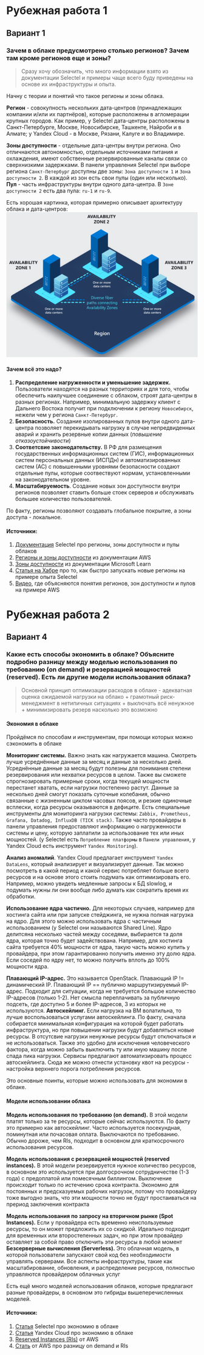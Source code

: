 # Рубежная работа 1
## Вариант 1
### Зачем в облаке предусмотрено столько регионов? Зачем там кроме регионов еще и зоны?

> Сразу хочу обозначить, что много информации взято из документации Selectel и примеры чаще всего буду приведены на основе их инфраструктуры и опыта.

Начну с теории и понятий что такое регионы и зоны облака.

**Регион** - совокупность нескольких дата-центров (принадлежащих компании и/или их партнёров), которые расположены в агломерации крупных городов. Как пример, у Selectel дата-центры расположены в Санкт-Петербурге, Москве, Новосибирске, Ташкенте, Найроби и в Алмате; у Yandex Cloud - в Москве, Рязани, Калуге и во Владимире.

**Зоны доступности** - отдельные дата-центры внутри региона. Оно отличнаются автономностью, отдельным источниками питания и охлаждения, имеют собственные резервированные каналы связи со сверхнизкими задержками. В панели управления Selectel при выборе региона `Санкт-Петербург` доступны две зоны: `Зона доступности 1` и `Зона доступности 2`. В каждой из зон есть свои пулы (один или несколько). **Пул** - часть инфраструктуры внутри одного дата-центра. В `Зоне доступности 2` есть два пула: `ru-1` и `ru-9`.

Есть хорошая картинка, которая примерно описывает архитектуру облака и дата-центров:
![картиночка](img/cloud-regions.png)

#### Зачем всё это надо?

1. **Распределение нагруженности и уменьшение задержек.** Пользователи находятся на разных территориях и для того, чтобы обеспечить наилучшее соединение с облаком, строят дата-центры в разных регионах. Например, минимальную задержку клиент с Дальнего Востока получит при подключении к региону `Новосибирск`, нежели чем у региона `Санкт-Петербург`.
2. **Безопасность.** Создание изолированных пулов внутри одного дата-центра позволяет перекидывать нагрузку в случае непредвиденных аварий и хранить резервные копии данных (*повышение отказоустойчивости*)
3. **Соответсвие законодательству.** В РФ для размещения государственных информационных систем (ГИС), информационных систем персональных данных (ИСПДн) и автоматизированных систем (АС) с повышенными уровнями безопасности создают отдельные пулы, которые соотвествуют нормам, установленными на законодательном уровне.
4. **Масштабируемость**. Создание новых зон доступности внутри регионов позволяет ставить больше стоек серверов и обслуживать большее количество пользователей.

По факту, регионы позволяют создавать глобальное покрытие, а зоны доступа - локальное.

#### Источники:
1. [Документация](https://docs.selectel.ru/control-panel-actions/infrastructure/?pk_vid=0b94dfadfdffbeca1734703178373855) Selectel про регионы, зоны доступности и пулы облаков
2. [Регионы и зоны доступности](https://aws.amazon.com/ru/about-aws/global-infrastructure/regions_az/?utm_source=chatgpt.com) из документации AWS
3. [Зоны доступности](https://learn.microsoft.com/ru-ru/azure/reliability/availability-zones-overview?utm_source=chatgpt.com&tabs=azure-cli) из документации Microsoft Learn
4. [Статья на Хабре](https://habr.com/ru/companies/selectel/articles/674212/) про то, как быстро запускать новые регионы на примере опыта Selectel
5. [Видео](https://www.youtube.com/watch?v=MHgo0oAdCQg), где объясняются понятия регионов, зон доступности и пулов на примере AWS

# Рубежная работа 2
## Вариант 4
### Какие есть способы экономить в облаке? Объясните подробно разницу между моделью использования по требованию (on demand) и резервацией мощностей (reserved). Есть ли другие модели использования облака?

> Основной принцип оптимизации расходов в облаке - адекватная оценка ожидаемой нагрузки на облако + грамотный риск-менеджмент в нетипичных ситуациях + выключать всё ненужное + минимизировать резерв насколько это возможно

#### Экономия в облаке
Пройдёмся по способам и инструментам, при помощи которых можно сэкономить в облаке

**Мониторинг системы.** Важно знать как нагружается машина. Смотреть лучше усреднённые данные за месяц и данные за несколько дней. Усреднённые данные за месяц будут полезны для понимания степени резервирования или нехватки ресурсов в целом. Также вы сможете спрогнозировать примерные сроки, когда текущей мощности перестанет хватать, если нагрузки постепенно растут. Данные за несколько дней смогут показать суточные колебания, обычно связанные с жизненным циклом часовых поясов, и резкие одиночные всплески, когда ресурсы оказываются в дефиците. Есть специальные инструменты для мониторинга нагрузки системы: `Zabbix, Prometheus, Grafana, Datadog, InfluxDB (TICK stack)`. Также часто провайдеры в панели управления предоставляют информацию о нагруженности системы и цену, которую заплатили за использование тех или иных мощностей. (у Selectel есть `Потребление платформы` в `Панели управления`, у Yandex Cloud есть инструмент `Yandex Monitoring`).

**Анализ аномалий**. Yandex Cloud предлагает инструмент `Yandex DataLens`, который анализирует и визуализирует данные. Так можно посмотреть в какой период и какой сервис потребляет больше всего ресурсов и на основе этого стоить подумать как оптимизировать его. Например, можно увидеть медленные запросы к БД slowlog, и подумать нужны ли они вообще либо думать как сократить время их обработки.

**Использование ядра частично.** Для некоторых случаев, например для хостинга сайта или при запуске стейджинга, не нужна полная нагрузка на ядро. Для этого можно использовать ядра с частичным использованием (у Selectel они называются Shared Line). Ядро делитсяна несколько частей между соседями, выбирается та доля ядра, которая точно будет задействована. Например, для хостинга сайта требуется 40% мощности от ядра, такую часть можно купить у провайдера, при этом гарантированно получить именно эту долю ядра. Если соседей по ядру нет, то можно получить вплоть до 100% мощности ядра.

**Плавающий IP-адрес.** Это называется OpenStack. Плавающий IP != динамический IP. Плавающий IP == публично маршрутизируемый IP-адрес. Подходит для ситуации, когда не требуется большое количество IP-адресов (только 1-2). Нет смысла переплачивать за публичную подсеть, где доступно 5 и более IP-адресов, 3 из которых не используются.
**Автоскейлинг.** Если нагрузка на ВМ волатильна, то лучше воспользоваться услугами автоскейлинга. По факту, сначала собирается минимальная конфигурация на которой будет работать инфраструктура, но при повышении нагрузки будут добавляться новые ресурсы. В отсутсвие нагрузки ненужные ресурсы будут отключаться и не использоваться. Также это удобно для исключения человеческого фактора, когда можно забыть выключить ту или иную машину после спада пика нагрузки. Сервисы предлагают автоматизировать процесс автоскейлинга. Сюда же можно отнести установку квот на ресурсы - настройка верхнего порога потребления ресурсов.

Это основные поинты, которые можно использовать для экономии в облаке.

#### Модели использовании облака

**Модель использования по требованию (on demand).** В этой модели платят только за те ресурсы, которые сейчас используются. По факту это примерно как автоскейлинг. Часто используется посекундная, поминутная или почасовая оплата. Выключаются по требованию. Обычно дороже, чем RIs, подходит в основном для краткосрочного использования ресурсов.

**Модель использования с резервацией мощностей (reserved instances).** В этой модели резервируется нужное количество ресурсов, в основном это используется при долгосрочном сотрудничестве (1-3 года) с предоплатой или помесячным биллингом. Выключение происходит только по истечению срока контракта. Экономно для постоянных и предсказуемых рабочих нагрузок, потому что провайдеру тоже выгодно знать, что эти мощности точно не будут простаиваться на прериод заключения контракта

**Модель использования по запросу на вторичном рынке (Spot Instances).** Если у провайдера есть временно неиспользуемые ресурсы, то он может предложить их со скидкой. Идеально подходит для временных или второстепенных задач, но при этом провайдер оставляет за собой право отключить эти ресурсы в любой момент
**Безсерверные вычисления (Serverless).** Это облачная модель, в которой пользователи запускают свой код без необходимости управлять серверами. Все аспекты инфраструктуры, такие как масштабирование, обновления, и распределение ресурсов, полностью управляются провайдером облачных услуг

Есть ещё много моделей использования облаков, которые предлагают разные провайдеры, в основном это гибриды вышеперечисленных моделей.

#### Источники:
1. [Статья](https://selectel.ru/blog/saving-iaas/) Selectel про экономию в облаке
2. [Статья](https://yandex.cloud/ru/blog/posts/2019/12/economy) Yandex Cloud про экономию в облаке
3. [Reserved Instances (RIs)](https://aws.amazon.com/aws-cost-management/aws-cost-optimization/reserved-instances/) от AWS
4. [Стать](https://aws.amazon.com/compare/the-difference-between-on-demand-instances-and-reserved-instances/) от AWS про разницу on demand и RIs
